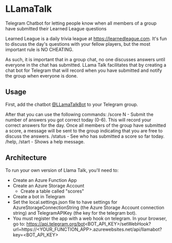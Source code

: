 # LLamaTalk
Telegram Chatbot for letting people know when all members of a group have submitted their Learned League questions

Learned League is a daily trivia league at https://learnedleague.com. It's fun to discuss the day's questions with your fellow players, but the most important rule is NO CHEATING.

As such, it is important that in a group chat, no one discusses answers until everyone in the chat has submitted. LLama Talk facilitates that by creating a chat bot for Telegram that will record when you have submitted and notify the group when everyone is done.

## Usage

First, add the chatbot [@LLamaTalkBot](https://t.me/LLamaTalkBot) to your Telegram group.

After that you can use the following commands:
/score N - Submit the number of answers you got correct today (0-6). This will record your correct answers for the day. Once all members of the group have submitted a score, a message will be sent to the group indicating that you are free to discuss the answers.
/status - See who has submitted a score so far today.
/help, /start - Shows a help message.

## Architecture

To run your own version of Llama Talk, you'll need to:

- Create an Azure Function App
- Create an Azure Storage Account
  - Create a table called "scores"
- Create a bot in Telegram
- Set the local.settings.json file to have settings for AzureStorageConnectionString (the Azure Storage Account connection string) and TelegramAPIKey (the key for the telegram bot).
- You must register the app with a web hook on telegram. In your browser, go to: https://api.telegram.org/bot<BOT_API_KEY>/setWebHook?url=https://<YOUR_FUNCTION_APP>.azurewebsites.net/api/llamabot?key=<BOT_API_KEY>